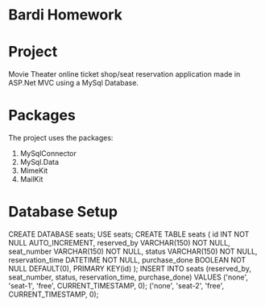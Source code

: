 # Bardi Homework
# Project
Movie Theater online ticket shop/seat reservation application made in ASP.Net MVC using a MySql Database.

# Packages
The project uses the packages:
  1. MySqlConnector
  2. MySql.Data
  3. MimeKit
  4. MailKit

# Database Setup
CREATE DATABASE seats; USE seats;
CREATE TABLE seats (
  id INT NOT NULL AUTO_INCREMENT,
  reserved_by VARCHAR(150) NOT NULL,
  seat_number VARCHAR(150) NOT NULL,
  status VARCHAR(150) NOT NULL,
  reservation_time DATETIME NOT NULL,
  purchase_done BOOLEAN NOT NULL DEFAULT(0),
  PRIMARY KEY(id)
  );
  INSERT INTO seats (reserved_by, seat_number, status, reservation_time, purchase_done) VALUES
    ('none', 'seat-1', 'free', CURRENT_TIMESTAMP, 0);
    ('none', 'seat-2', 'free', CURRENT_TIMESTAMP, 0);
  
